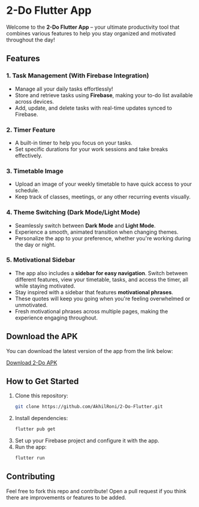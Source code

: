 # 2-Do Flutter App

Welcome to the **2-Do Flutter App** – your ultimate productivity tool that combines various features to help you stay organized and motivated throughout the day!

## Features

### 1. **Task Management (With Firebase Integration)**
- Manage all your daily tasks effortlessly!
- Store and retrieve tasks using **Firebase**, making your to-do list available across devices.
- Add, update, and delete tasks with real-time updates synced to Firebase.

### 2. **Timer Feature**
- A built-in timer to help you focus on your tasks.
- Set specific durations for your work sessions and take breaks effectively.

### 3. **Timetable Image**
- Upload an image of your weekly timetable to have quick access to your schedule.
- Keep track of classes, meetings, or any other recurring events visually.

### 4. **Theme Switching (Dark Mode/Light Mode)**
- Seamlessly switch between **Dark Mode** and **Light Mode**.
- Experience a smooth, animated transition when changing themes.
- Personalize the app to your preference, whether you're working during the day or night.

### 5. **Motivational Sidebar**
- The app also includes a **sidebar for easy navigation**. Switch between different features, view your timetable, tasks, and access the timer, all while staying motivated.
- Stay inspired with a sidebar that features **motivational phrases**.
- These quotes will keep you going when you're feeling overwhelmed or unmotivated.
- Fresh motivational phrases across multiple pages, making the experience engaging throughout.

## Download the APK
You can download the latest version of the app from the link below:

[Download 2-Do APK](https://github.com/AkhilRoni/2-Do-Flutter/releases/download/v1.0/app-release.apk)


## How to Get Started
1. Clone this repository:
   ```bash
   git clone https://github.com/AkhilRoni/2-Do-Flutter.git
   ```
2. Install dependencies:
   ```bash
   flutter pub get
   ```
3. Set up your Firebase project and configure it with the app.
4. Run the app:
   ```bash
   flutter run
   ```





## Contributing
Feel free to fork this repo and contribute! Open a pull request if you think there are improvements or features to be added.









